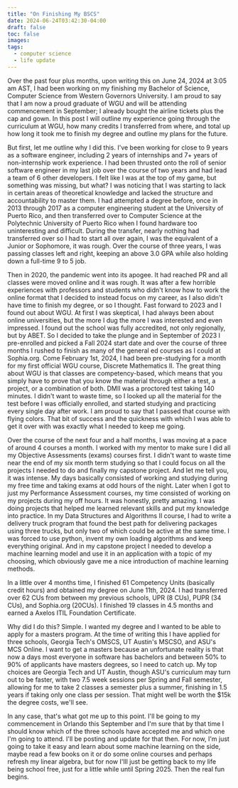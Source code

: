 ```yaml
---
title: "On Finishing My BSCS"
date: 2024-06-24T03:42:30-04:00
draft: false
toc: false
images:
tags:
  - computer science
  - life update
---
```

Over the past four plus months, upon writing this on June 24, 2024 at 3:05 am AST, I had been working on my finishing my Bachelor of Science, Computer Science from Western Governors University. I am proud to say that I am now a proud graduate of WGU and will be attending commencement in September; I already bought the airline tickets plus the cap and gown. In this post I will outline my experience going through the curriculum at WGU, how many credits I transferred from where, and total up how long it took me to finish my degree and outline my plans for the future.

But first, let me outline why I did this. I've been working for close to 9 years as a software engineer, including 2 years of internships and 7+ years of non-internship work experience. I had been thrusted onto the roll of senior software engineer in my last job over the course of two years and had lead a team of 6 other developers. I felt like I was at the top of my game, but something was missing, but what? I was noticing that I was starting to lack in certain areas of theoretical knowledge and lacked the structure and accountability to master them. I had attempted a degree before, once in 2013 through 2017 as a computer engineering student at the University of Puerto Rico, and then transferred over to Computer Science at the Polytechnic University of Puerto Rico when I found hardware too uninteresting and difficult. During the transfer, nearly nothing had transferred over so I had to start all over again, I was the equivalent of a Junior or Sophomore, it was rough. Over the course of three years, I was passing classes left and right, keeping an above 3.0 GPA while also holding down a full-time 9 to 5 job.

Then in 2020, the pandemic went into its apogee. It had reached PR and all classes were moved online and it was rough. It was after a few horrible experiences with professors and students who didn't know how to work the online format that I decided to instead focus on my career, as I also didn't have time to finish my degree, or so I thought. Fast forward to 2023 and I found out about WGU. At first I was skeptical, I had always been about online universities, but the more I dug the more I was interested and even impressed. I found out the school was fully accredited, not only regionally, but by ABET. So I decided to take the plunge and in September of 2023 I pre-enrolled and picked a Fall 2024 start date and over the course of three months I rushed to finish as many of the general ed courses as I could at Sophia.org. Come February 1st, 2024, I had been pre-studying for a month for my first official WGU course, Discrete Mathematics II. The great thing about WGU is that classes are competency-based, which means that you simply have to prove that you know the material through either a test, a project, or a combination of both. DMII was a proctored test taking 140 minutes. I didn't want to waste time, so I looked up all the material for the test before I was officially enrolled, and started studying and practicing every single day after work. I am proud to say that I passed that course with flying colors. That bit of success and the quickness with which I was able to get it over with was exactly what I needed to keep me going.

Over the course of the next four and a half months, I was moving at a pace of around 4 courses a month. I worked with my mentor to make sure I did all my Objective Assessments (exams) courses first. I didn't want to waste time near the end of my six month term studying so that I could focus on all the projects I needed to do and finally my capstone project. And let me tell you, it was intense. My days basically consisted of working and studying during my free time and taking exams at odd hours of the night. Later when I got to just my Performance Assessment courses, my time consisted of working on my projects during my off hours. It was honestly, pretty amazing. I was doing projects that helped me learned relevant skills and put my knowledge into practice. In my Data Structures and Algorithms II course, I had to write a delivery truck program that found the best path for delivering packages using three trucks, but only two of which could be active at the same time. I was forced to use python, invent my own loading algorithms and keep everything original. And in my capstone project I needed to develop a machine learning model and use it in an application with a topic of my choosing, which obviously gave me a nice introduction of machine learning methods.

In a little over 4 months time, I finished 61 Competency Units (basically credit hours) and obtained my degree on June 11th, 2024. I had transferred over 62 CUs from between my previous schools, UPR (8 CUs), PUPR (34 CUs), and Sophia.org (20CUs). I finished 19 classes in 4.5 months and earned a Axelos ITIL Foundation Certificate.

Why did I do this? Simple. I wanted my degree and I wanted to be able to apply for a masters program. At the time of writing this I have applied for three schools, Georgia Tech's OMSCS, UT Austin's MSCSO, and ASU's MCS Online. I want to get a masters because an unfortunate reality is that now a days most everyone in software has bachelors and between 50% to 90% of applicants have masters degrees, so I need to catch up. My top choices are Georgia Tech and UT Austin, though ASU's curriculum may turn out to be faster, with two 7.5 week sessions per Spring and Fall semester, allowing for me to take 2 classes a semester plus a summer, finishing in 1.5 years if taking only one class per session. That might well be worth the $15k the degree costs, we'll see.

In any case, that's what got me up to this point. I'll be going to my commencement in Orlando this September and I'm sure that by that time I should know which of the three schools have accepted me and which one I'm going to attend. I'll be posting and update for that then. For now, I'm just going to take it easy and learn about some machine learning on the side, maybe read a few books on it or do some online courses and perhaps refresh my linear algebra, but for now I'lll just be getting back to my life being school free, just for a little while until Spring 2025. Then the real fun begins.

